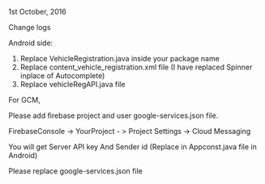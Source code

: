1st October, 2016

Change logs

Android side:
1. Replace VehicleRegistration.java inside your package name
2. Replace content_vehicle_registration.xml file (I have replaced Spinner inplace of Autocomplete)
3. Replace vehicleRegAPI.java file


For GCM,

Please add firebase project and user google-services.json file. 

FirebaseConsole -> YourProject - > Project Settings -> Cloud Messaging

You will get Server API key
And Sender id (Replace in Appconst.java file in Android)

Please replace google-services.json file



